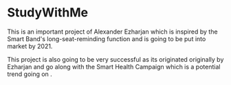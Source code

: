 # StudyWithMe
This is an important project of Alexander Ezharjan which is inspired by the Smart Band's long-seat-reminding function and is going to be put into market by 2021.

This project is also going to be very successful as its originated originally by Ezharjan and go along with the Smart Health Campaign which is a potential trend going on .